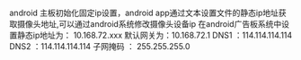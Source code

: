 ###
android 主板初始化固定ip设置，android app通过文本设置文件的静态ip地址获取摄像头地址,可以通过android系统修改摄像头设备ip
在android广告板系统中设置静态ip地址为： 10.168.72.xxx
默认网关为：10.168.72.1
DNS1 ：114.114.114.114
DNS2 ：114.114.114.114
子网掩码 ： 255.255.255.0















